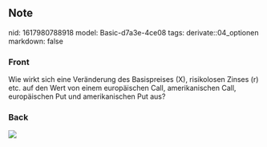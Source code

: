 ## Note
nid: 1617980788918
model: Basic-d7a3e-4ce08
tags: derivate::04_optionen
markdown: false

### Front
Wie wirkt sich eine Veränderung des Basispreises \(X\), risikolosen Zinses \(r\) etc. auf den Wert von einem europäischen Call, amerikanischen Call, europäischen Put und amerikanischen Put aus?

### Back
<img src="paste-de246ee406e80792ffa1aaee5ca077038993e9e9.jpg">
